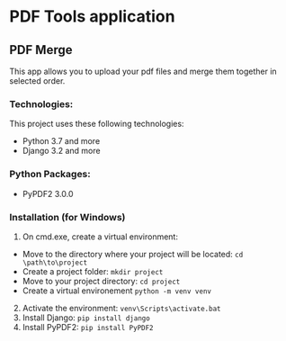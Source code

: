 # PDF Tools application

## PDF Merge
This app allows you to upload your pdf files and merge them together in selected order.

### Technologies:
This project uses these following technologies:
* Python 3.7 and more
* Django 3.2 and more 

### Python Packages:
* PyPDF2 3.0.0

### Installation (for Windows)
1. On cmd.exe, create a virtual environment:<br>
* Move to the directory where your project will be located: `cd \path\to\project`
* Create a project folder: `mkdir project`<br>
* Move to your project directory: `cd project`<br>
* Create a virtual environement `python -m venv venv`<br>
2. Activate the environment: `venv\Scripts\activate.bat`
3. Install Django: `pip install django`
4. Install PyPDF2: `pip install PyPDF2`
